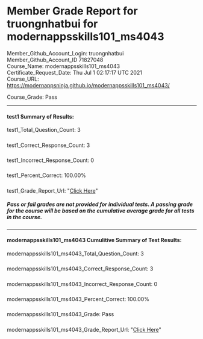 # Member Grade Report for truongnhatbui for modernappsskills101_ms4043  
   
Member_Github_Account_Login: truongnhatbui  
Member_Github_Account_ID 71827048  
Course_Name: modernappsskills101_ms4043  
Certificate_Request_Date: Thu Jul  1 02:17:17 UTC 2021  
Course_URL: https://modernappsninja.github.io/modernappsskills101_ms4043/  
   
Course_Grade: Pass
   
---  
#### test1 Summary of Results:  
test1_Total_Question_Count: 3
#####  
test1_Correct_Response_Count: 3
#####  
test1_Incorrect_Response_Count: 0
#####  
test1_Percent_Correct: 100.00%
#####  
test1_Grade_Report_Url: "[Click Here](https://github.com/modernappsninjas/truongnhatbui/blob/main/static/userdata/courses/modernappsskills101_ms4043/grade_report.pr127.test1.md)"
##### Pass or fail grades are not provided for individual tests. A passing grade for the course will be based on the cumulative average grade for all tests in the course.  
#####  
---  
#### modernappsskills101_ms4043 Cumulitive Summary of Test Results:  
modernappsskills101_ms4043_Total_Question_Count: 3  
#####  
modernappsskills101_ms4043_Correct_Response_Count: 3  
#####  
modernappsskills101_ms4043_Incorrect_Response_Count: 0 
#####  
modernappsskills101_ms4043_Percent_Correct: 100.00%  
#####  
modernappsskills101_ms4043_Grade: Pass  
#####  
modernappsskills101_ms4043_Grade_Report_Url: "[Click Here](https://github.com/modernappsninjas/truongnhatbui/blob/main/static/userdata/courses/modernappsskills101_ms4043/grade_report.pr128.modernappsskills101_ms4043.md)"
#####  
